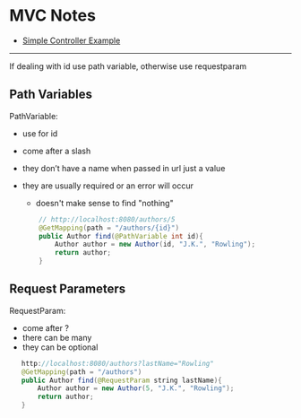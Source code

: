 # MVC Notes

- [Simple Controller Example](https://github.com/craigmckeachie/workbook-9/blob/main/demo.api/src/main/java/com/pluralsight/demo/api/controller/AuthorController.java)
---

If dealing with id use path variable, otherwise use requestparam

## Path Variables

PathVariable: 
- use for id
- come after a slash
- they don’t have a name when passed in url just a value
- they are usually required or an error will occur
    - doesn't make sense to find "nothing"


    ```Java
        // http://localhost:8080/authors/5
        @GetMapping(path = "/authors/{id}")
        public Author find(@PathVariable int id){
            Author author = new Author(id, "J.K.", "Rowling");
            return author;
        }

    ```


## Request Parameters

RequestParam:
 - come after ?
 -  there can be many
 -  they can be optional

```Java
   http://localhost:8080/authors?lastName="Rowling" 
   @GetMapping(path = "/authors")
   public Author find(@RequestParam string lastName){
       Author author = new Author(5, "J.K.", "Rowling");
       return author;
   }
```




